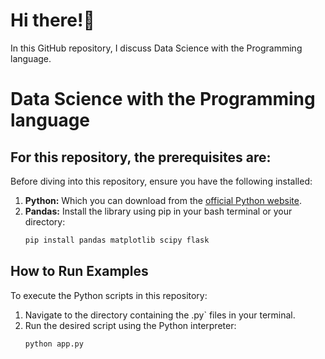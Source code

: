 # Hi there!👋

In this GitHub repository, I discuss Data Science with the Programming language.

# Data Science with the Programming language


## For this repository, the prerequisites are:

Before diving into this repository, ensure you have the following installed:

1.  **Python:** Which you can download from the [official Python website](https://www.python.org/downloads/).
2.  **Pandas:** Install the library using pip in your bash terminal or your directory:
    ```bash
    pip install pandas matplotlib scipy flask
    ```

## How to Run Examples

To execute the Python scripts in this repository:

1.  Navigate to the directory containing the .py` files in your terminal.
2.  Run the desired script using the Python interpreter:
    ```bash
    python app.py
    ```
   





